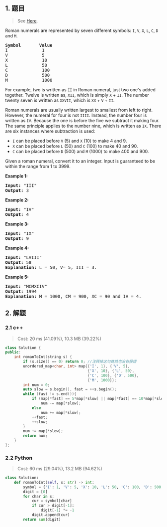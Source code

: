 ## 1. 题目

> See [Here](https://leetcode.com/problems/roman-to-integer/).

<div><p>Roman numerals are represented by seven different symbols:&nbsp;<code>I</code>, <code>V</code>, <code>X</code>, <code>L</code>, <code>C</code>, <code>D</code> and <code>M</code>.</p>

<pre><strong>Symbol</strong>       <strong>Value</strong>
I             1
V             5
X             10
L             50
C             100
D             500
M             1000</pre>

<p>For example,&nbsp;two is written as <code>II</code>&nbsp;in Roman numeral, just two one's added together. Twelve is written as, <code>XII</code>, which is simply <code>X</code> + <code>II</code>. The number twenty seven is written as <code>XXVII</code>, which is <code>XX</code> + <code>V</code> + <code>II</code>.</p>

<p>Roman numerals are usually written largest to smallest from left to right. However, the numeral for four is not <code>IIII</code>. Instead, the number four is written as <code>IV</code>. Because the one is before the five we subtract it making four. The same principle applies to the number nine, which is written as <code>IX</code>. There are six instances where subtraction is used:</p>

<ul>
	<li><code>I</code> can be placed before <code>V</code> (5) and <code>X</code> (10) to make 4 and 9.&nbsp;</li>
	<li><code>X</code> can be placed before <code>L</code> (50) and <code>C</code> (100) to make 40 and 90.&nbsp;</li>
	<li><code>C</code> can be placed before <code>D</code> (500) and <code>M</code> (1000) to make 400 and 900.</li>
</ul>

<p>Given a roman numeral, convert it to an integer. Input is guaranteed to be within the range from 1 to 3999.</p>

<p><strong>Example 1:</strong></p>

<pre><strong>Input:</strong>&nbsp;"III"
<strong>Output:</strong> 3</pre>

<p><strong>Example 2:</strong></p>

<pre><strong>Input:</strong>&nbsp;"IV"
<strong>Output:</strong> 4</pre>

<p><strong>Example 3:</strong></p>

<pre><strong>Input:</strong>&nbsp;"IX"
<strong>Output:</strong> 9</pre>

<p><strong>Example 4:</strong></p>

<pre><strong>Input:</strong>&nbsp;"LVIII"
<strong>Output:</strong> 58
<strong>Explanation:</strong> L = 50, V= 5, III = 3.
</pre>

<p><strong>Example 5:</strong></p>

<pre><strong>Input:</strong>&nbsp;"MCMXCIV"
<strong>Output:</strong> 1994
<strong>Explanation:</strong> M = 1000, CM = 900, XC = 90 and IV = 4.</pre>
</div>

## 2. 解题

### 2.1 c++

> Cost: 20 ms (41.09%), 10.3 MB (39.22%)

```cpp
class Solution {
public:
    int romanToInt(string s) {
        if (s.size() == 0) return 0; //注释掉这句竟然也没有报错
        unordered_map<char, int> map{{'I', 1}, {'V', 5},
                                     {'X', 10}, {'L', 50},
                                     {'C', 100}, {'D', 500}, 
                                     {'M', 1000}};
        int num = 0;
        auto slow = s.begin(), fast = ++s.begin();
        while (fast != s.end()){
            if (map[*fast] == 5*map[*slow] || map[*fast] == 10*map[*slow])
                num -= map[*slow];
            else
                num += map[*slow];
            ++fast;
            ++slow;
        }
        num += map[*slow];
        return num;
    }
};
```

### 2.2 Python

> Cost: 60 ms (29.04%), 13.2 MB (94.62%)

```python
class Solution:
    def romanToInt(self, s: str) -> int:
        symbol = {'I': 1, 'V': 5, 'X': 10, 'L': 50, 'C': 100, 'D': 500, 'M': 1000}
        digit = [0]
        for char in s:
            cur = symbol[char]
            if cur > digit[-1]:
                digit[-1] *= -1
            digit.append(cur)
        return sum(digit)
```
